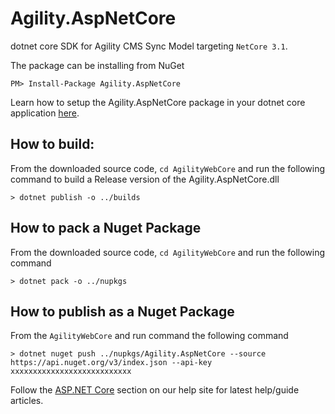 # Agility.AspNetCore
dotnet core SDK for Agility CMS Sync Model targeting `NetCore 3.1`.

The package can be installing from NuGet
```
PM> Install-Package Agility.AspNetCore
```
Learn how to setup the Agility.AspNetCore package in your dotnet core application [here](https://help.agilitycms.com/hc/en-us/articles/360019026211-Agility-AspNetCore).


## How to build:
From the downloaded source code, `cd AgilityWebCore` and run the following command to build a Release version of the Agility.AspNetCore.dll

`> dotnet publish -o ../builds`

## How to pack a Nuget Package
 From the downloaded source code, `cd AgilityWebCore` and run the following command

`> dotnet pack -o ../nupkgs`

## How to publish as a Nuget Package
From the `AgilityWebCore` and run command the following command

`> dotnet nuget push ../nupkgs/Agility.AspNetCore --source https://api.nuget.org/v3/index.json --api-key xxxxxxxxxxxxxxxxxxxxxxxxxxx`


Follow the [ASP.NET Core](https://help.agilitycms.com/hc/en-us/sections/360002696372-ASP-NET-Core) section on our help site for latest help/guide articles.
